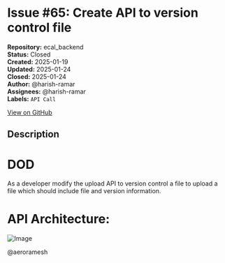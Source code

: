 # Issue #65: Create API to version control file

**Repository:** ecal_backend  
**Status:** Closed  
**Created:** 2025-01-19  
**Updated:** 2025-01-24  
**Closed:** 2025-01-24  
**Author:** @harish-ramar  
**Assignees:** @harish-ramar  
**Labels:** `API Call`  

[View on GitHub](https://github.com/Simtestlab/ecal_backend/issues/65)

## Description

# DOD
As a developer modify the upload API to version control a file to upload a file which should include file and version information.

# API Architecture:
![Image](https://github.com/user-attachments/assets/3ae23429-a1e1-4c02-ae5d-6fbae213af74)

@aeroramesh 